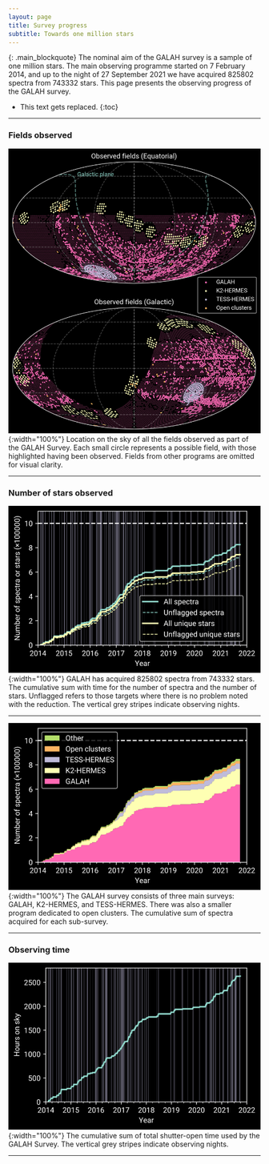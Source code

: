 ```yaml
---
layout: page
title: Survey progress
subtitle: Towards one million stars
---
```


{: .main_blockquote}
The nominal aim of the GALAH survey is a sample of one million stars.
The main observing programme started on 7 February 2014, and up to the night of 27 September 2021
we have acquired 825802 spectra from 743332 stars.
This page presents the observing progress of the GALAH survey.


* This text gets replaced.
{:toc}

---

### Fields observed

![Location on the sky of all the fields observed as part of the GALAH Survey.](/survey/img/survey_progress_on_sky.png "Location on the sky of all the fields observed as part of the GALAH Survey."){:width="100%"}
Location on the sky of all the fields observed as part of the GALAH Survey. Each small circle represents a possible field, with those highlighted having been observed. Fields from other programs are omitted for visual clarity.

---
### Number of stars observed
![Cumulative sum with time for the number of spectra and the number of stars.](/survey/img/survey_progress_number_of_stars.svg "Cumulative sum with time for the number of spectra and the number of stars"){:width="100%"}
GALAH has acquired 825802 spectra from 743332 stars. The cumulative sum with time for the number of spectra and the number of stars. Unflagged refers to those targets where there is no problem noted with the reduction. The vertical grey stripes indicate observing nights.

---
![The cumulative sum of spectra acquired for each sub-survey.](/survey/img/survey_progress_number_of_stars_per_subsurvey.svg "The cumulative sum of spectra acquired for each sub-survey."){:width="100%"}
The GALAH survey consists of three main surveys: GALAH, K2-HERMES, and TESS-HERMES. There was also a smaller program dedicated to open clusters. The cumulative sum of spectra acquired for each sub-survey.

---

### Observing time

![The cumulative sum of total shutter-open time used by the GALAH Survey.](/survey/img/survey_progress_time.svg "The cumulative sum of total shutter-open time used by the GALAH Survey."){:width="100%"}
The cumulative sum of total shutter-open time used by the GALAH Survey. The vertical grey stripes indicate observing nights.

---
